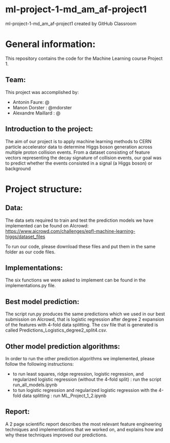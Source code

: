 # ml-project-1-md_am_af-project1
ml-project-1-md_am_af-project1 created by GitHub Classroom

# General information:
This repository contains the code for the Machine Learning course Project 1.

## Team:
This project was accomplished by:
- Antonin Faure: @
- Manon Dorster : @mdorster
- Alexandre Maillard : @

## Introduction to the project:

The aim of our project is to apply machine learning methods to CERN particle accelerator data to determine Higgs boson
generation across multiple proton collision events. From a dataset consisting of feature vectors representing the decay
signature of collision events, our goal was to predict whether the events consisted in a signal (a Higgs boson) or background

# Project structure: 

## Data:

The data sets required to train and test the prediction models we have implemented can be found on AIcrowd: https://www.aicrowd.com/challenges/epfl-machine-learning-higgs/dataset_files

To run our code, please download these files and put them in the same folder as our code files. 

## Implementations:
The six functions we were asked to implement can be found in the implementations.py file. 

## Best model prediction:

The script run.py produces the same predictions which we used in our best submission on AIcrowd, that is logistic regression after degree 2 expansion of the features with 4-fold data splitting.
The csv file that is generated is called Predictions_Logistics_degree2_split4.csv.

## Other model prediction algorithms:
In order to run the other prediction algorithms we implemented, please follow the following instructions:
- to run least squares, ridge regression, logistic regression, and regularized logistic regression (without the 4-fold split) : run the script run_all_models.ipynb
- to tun logistic regression and regularized logistic regression with the 4-fold data splitting : run ML_Project_1_2.ipynb

## Report:

A 2 page scientific report describes the most relevant feature engineering techniques and implementations that we worked on, and explains how and why these techniques improved our predictions. 
